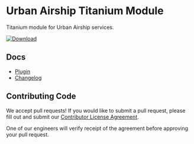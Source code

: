 # Urban Airship Titanium Module

Titanium module for Urban Airship services.

 [ ![Download](https://api.bintray.com/packages/urbanairship/titanium/titanium-module/images/download.svg) ](https://bintray.com/urbanairship/titanium/titanium-module/_latestVersion)


## Docs
 - [Plugin](documentation/index.md)
 - [Changelog](documentation/CHANGELOG.md)

## Contributing Code

We accept pull requests! If you would like to submit a pull request, please fill out and submit our
[Contributor License Agreement](https://docs.google.com/forms/d/e/1FAIpQLScErfiz-fXSPpVZ9r8Di2Tr2xDFxt5MgzUel0__9vqUgvko7Q/viewform).

One of our engineers will verify receipt of the agreement before approving your pull request.
